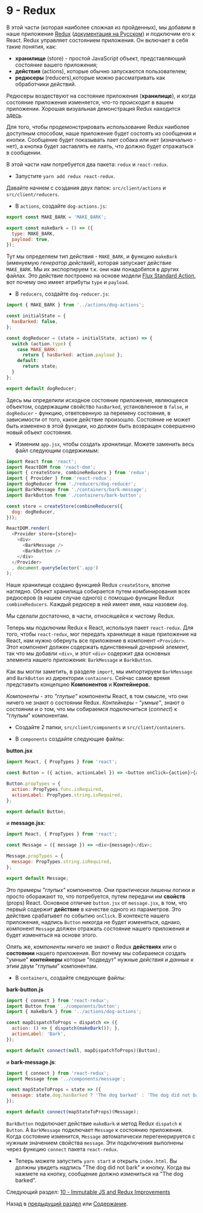 # 9 - Redux

В этой части (которая наиболее сложная из пройденных), мы добавим в наше приложение [Redux](http://redux.js.org/) ([документация на Русском](https://www.gitbook.com/book/rajdee/redux-in-russian/details)) и подключим его к React. Redux управляет состоянием приложения. Он включает в себя такие понятия, как:  

- **хранилище** (store) - простой JavaScript объект, представляющий состояние вашего приложения;
- **действия** (actions), которые обычно запускаются пользователем;
- **редюсеры** (reducers),которые можно рассматривать как обработчики действий.

Редюсеры воздествуют на состояние приложения (**хранилище**), и когда состояние приложения изменяется, что-то происходит в вашем приложении. Хорошая визуальная демонстрация Redux находится [здесь](http://slides.com/jenyaterpil/redux-from-twitter-hype-to-production#/9).

Для того, чтобы продемонстрировать использование Redux наиболее доступным способом, наше приложение будет состоять из сообщения и кнопки. Сообщение будет показывать лает собака или нет (изначально - нет), а кнопка будет заставлять ее лаять, что должно будет отражаться в сообщении.

В этой части нам потребуется два пакета: `redux` и `react-redux`.

- Запустите `yarn add redux react-redux`.

Давайте начнем с создания двух папок: `src/client/actions` и `src/client/reducers`.

- В `actions`, создайте `dog-actions.js`:

```javascript
export const MAKE_BARK = 'MAKE_BARK';

export const makeBark = () => ({
  type: MAKE_BARK,
  payload: true,
});
```

Тут мы определяем тип действия - `MAKE_BARK`, и функцию `makeBark` (именуемую *генератор действий*), которая запускает действие `MAKE_BARK`. Мы их экспортируем т.к. они нам понадобятся в других файлах. Это действие построено на основе модели [Flux Standard Action](https://github.com/acdlite/flux-standard-action), вот почему оно имеет атрибуты `type` и `payload`.

- В `reducers`, создайте `dog-reducer.js`:

```javascript
import { MAKE_BARK } from '../actions/dog-actions';

const initialState = {
  hasBarked: false,
};

const dogReducer = (state = initialState, action) => {
  switch (action.type) {
    case MAKE_BARK:
      return { hasBarked: action.payload };
    default:
      return state;
  }
};

export default dogReducer;
```

Здесь мы определили исходное состояние приложения, являющееся объектом, содержащим свойство `hasBarked`, установленное в `false`, и `dogReducer` - функцию, ответсвенную за перемену состояния, в зависимости от того, какое действие произошло. Состояние не может быть изменено в этой функции, но должен быть возвращен совершенно новый объект состояния.

- Изменим `app.jsx`, чтобы создать *хранилище*. Можете заменить весь файл следующим содержимым:

```javascript
import React from 'react';
import ReactDOM from 'react-dom';
import { createStore, combineReducers } from 'redux';
import { Provider } from 'react-redux';
import dogReducer from './reducers/dog-reducer';
import BarkMessage from './containers/bark-message';
import BarkButton from './containers/bark-button';

const store = createStore(combineReducers({
  dog: dogReducer,
}));

ReactDOM.render(
  <Provider store={store}>
    <div>
      <BarkMessage />
      <BarkButton />
    </div>
  </Provider>
  , document.querySelector('.app')
);
```

Наше хранилище создано функцией Redux `createStore`, вполне наглядно. Объект хранилища собирается путем комбинирования всех редюсеров (в нашем случае одного) с помощью функции Redux `combineReducers`. Каждый редюсер в ней имеет имя, наш назовем `dog`.

Мы сделали достаточно, в части, относящейся к чистому Redux.

Теперь мы подключим Redux к React, используя пакет `react-redux`. Для того, чтобы `react-redux`, мог передать хранилище в наше приложение на React, нам нужно обернуть все приложение в компонент `<Provider>`. Этот компонент должен содержать единственный дочерний элемент, так что мы добавли `<div>`, и этот `<div>` содержит два основных элемента нашего приложения: `BarkMessage` и `BarkButton`.

Как вы могли заметить, в разделе `import`, мы импортируем `BarkMessage` and `BarkButton` из директории `containers`. Сейчас самое время представить концепцию **Компонентов** и **Контейнеров**.

*Компоненты* - это *"глупые"* компоненты React, в том смысле, что они ничего не знают о состоянии Redux. *Контейнеры* - *"умные"*, знают о состоянии и о том, что мы собираемся *подключиться* (*connect*) к "глупым" компонентам.

- Создайте 2 папки, `src/client/components` и `src/client/containers`.

- В `components` создайте следующие файлы:

**button.jsx**

```javascript
import React, { PropTypes } from 'react';

const Button = ({ action, actionLabel }) => <button onClick={action}>{actionLabel}</button>;

Button.propTypes = {
  action: PropTypes.func.isRequired,
  actionLabel: PropTypes.string.isRequired,
};

export default Button;
```

и **message.jsx**:

```javascript
import React, { PropTypes } from 'react';

const Message = ({ message }) => <div>{message}</div>;

Message.propTypes = {
  message: PropTypes.string.isRequired,
};

export default Message;

```

Это примеры *"глупых"* компонентов. Они практически лишены логики и просто оборажают то, что потребуется, путем передачи им **свойств** (props) React. Основное отличие `button.jsx` от `message.jsx`, в том, что первый содержит **действие** в качестве одного из параметров. Это действие срабатывет по событию `onClick`. В контексте нашего приложения, надпись `Button` никогда не будет изменяться, однако, компонент `Message`  должен отражать состояние нашего приложения и будет изменяться на основе этого.

Опять же, *компоненты* ничего не знают о Redux **действиях** или о **состоянии** нашего приложения. Вот почему мы собираемся создать "умные" **контейнеры** которые "подведут" нужные *действия* и *данные* к этим двум "глупым" компонентам. 

- В `containers`, создайте следующие файлы:

**bark-button.js**

```javascript
import { connect } from 'react-redux';
import Button from '../components/button';
import { makeBark } from '../actions/dog-actions';

const mapDispatchToProps = dispatch => ({
  action: () => { dispatch(makeBark()); },
  actionLabel: 'Bark',
});

export default connect(null, mapDispatchToProps)(Button);
```

и **bark-message.js**:

```javascript
import { connect } from 'react-redux';
import Message from '../components/message';

const mapStateToProps = state => ({
  message: state.dog.hasBarked ? 'The dog barked' : 'The dog did not bark',
});

export default connect(mapStateToProps)(Message);
```

`BarkButton` подключает действие `makeBark` и метод Redux `dispatch` к `Button`. А `BarkMessage` подключает `Message` к состоянию приложения. Когда состояние изменится, `Message` автоматически перегенерируется с нужным значением свойства `message`. Эти подключения выполнены через функцию `connect` пакета `react-redux`.

- Теперь можете запустить `yarn start` и открыть `index.html`. Вы должны увидеть надпись "The dog did not bark" и кнопку. Когда вы нажмете на кнопку, сообщение должно измениться на "The dog barked".

Следующий раздел: [10 - Immutable JS and Redux Improvements](/tutorial/10-immutable-redux-improvements)

Назад в [предыдущий раздел](/tutorial/8-react) или [Содержание](/../../#Содержание).
